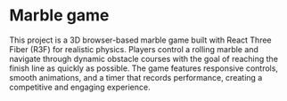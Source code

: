 # Marble game

This project is a 3D browser-based marble game built with React Three Fiber (R3F) for realistic physics.
Players control a rolling marble and navigate through dynamic obstacle courses with the goal of reaching the finish line as quickly as possible.
The game features responsive controls, smooth animations, and a timer that records performance, creating a competitive and engaging experience.
